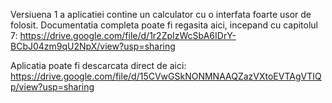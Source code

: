 Versiuena 1 a aplicatiei contine un calculator cu o interfata foarte usor de folosit. 
Documentatia completa poate fi regasita aici, incepand cu capitolul 7: https://drive.google.com/file/d/1r2ZpIzWcSbA6IDrY-BCbJ04zm9qU2NpX/view?usp=sharing

Aplicatia poate fi descarcata direct de aici: https://drive.google.com/file/d/15CVwGSkNONMNAAQZazVXtoEVTAgVTIQp/view?usp=sharing
